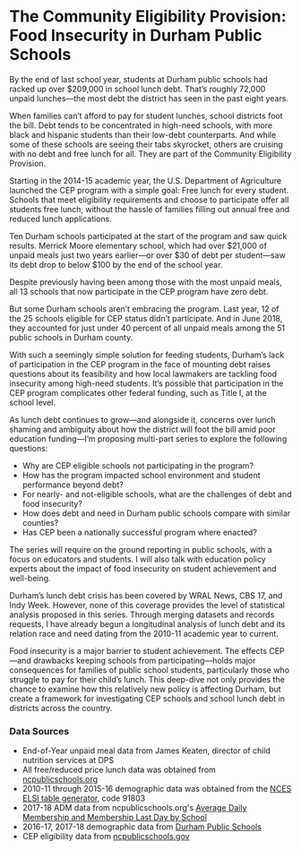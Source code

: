 # The Community Eligibility Provision: Food Insecurity in Durham Public Schools

By the end of last school year, students at Durham public schools had racked up over $209,000 in school lunch debt. That’s roughly 72,000 unpaid lunches—the most debt the district has seen in the past eight years.

When families can’t afford to pay for student lunches, school districts foot the bill. Debt tends to be concentrated in high-need schools, with more black and hispanic students than their low-debt counterparts. And while some of these schools are seeing their tabs skyrocket, others are cruising with no debt and free lunch for all. They are part of the Community Eligibility Provision.

Starting in the 2014-15 academic year, the U.S. Department of Agriculture launched the CEP program with a simple goal: Free lunch for every student. Schools that meet eligibility requirements and choose to participate offer all students free lunch, without the hassle of families filling out annual free and reduced lunch applications.

Ten Durham schools participated at the start of the program and saw quick results. Merrick Moore elementary school, which had over $21,000 of unpaid meals just two years earlier—or over $30 of debt per student—saw its debt drop to below $100 by the end of the school year.

Despite previously having been among those with the most unpaid meals, all 13 schools that now participate in the CEP program have zero debt.

But some Durham schools aren’t embracing the program. Last year, 12 of the 25 schools eligible for CEP status didn’t participate. And in June 2018, they accounted for just under 40 percent of all unpaid meals among the 51 public schools in Durham county.

With such a seemingly simple solution for feeding students, Durham’s lack of participation in the CEP program in the face of mounting debt raises questions about its feasibility and how local lawmakers are tackling food insecurity among high-need students. It’s possible that participation in the CEP program complicates other federal funding, such as Title I, at the school level.

As lunch debt continues to grow—and alongside it, concerns over lunch shaming and ambiguity about how the district will foot the bill amid poor education funding—I’m proposing multi-part series to explore the following questions:

* Why are CEP eligible schools not participating in the program?
* How has the program impacted school environment and student performance beyond debt?
* For nearly- and not-eligible schools, what are the challenges of debt and food insecurity?
* How does debt and need in Durham public schools compare with similar counties?
* Has CEP been a nationally successful program where enacted?

The series will require on the ground reporting in public schools, with a focus on educators and students. I will also talk with education policy experts about the impact of food insecurity on student achievement and well-being.

Durham’s lunch debt crisis has been covered by WRAL News, CBS 17, and Indy Week. However, none of this coverage provides the level of statistical analysis proposed in this series. Through merging datasets and records requests, I have already begun a longitudinal analysis of lunch debt and its relation race and need dating from the 2010-11 academic year to current.

Food insecurity is a major barrier to student achievement. The effects CEP—and drawbacks keeping schools from participating—holds major consequences for families of public school students, particularly those who struggle to pay for their child’s lunch. This deep-dive not only provides the chance to examine how this relatively new policy is affecting Durham, but create a framework for investigating CEP schools and school lunch debt in districts across the country.

### Data Sources
* End-of-Year unpaid meal data from James Keaten, director of child nutrition services at DPS
* All free/reduced price lunch data was obtained from [ncpublicschools.org](http://www.ncpublicschools.org/fbs/resources/data/)
* 2010-11 through 2015-16 demographic data was obtained from the [NCES ELSI table generator](https://nces.ed.gov/ccd/elsi/tableGenerator.aspx), code 91803
* 2017-18 ADM data from ncpublicschools.org's [Average Daily Membership and Membership Last Day by School](http://www.ncpublicschools.org/fbs/accounting/data/)
* 2016-17, 2017-18 demographic data from [Durham Public Schools](https://www.dpsnc.net/site/Default.aspx?PageID=324)
* CEP eligibility data from [ncpublicschools.gov](https://childnutrition.ncpublicschools.gov/information-resources/eligibility/community-eligibility-provision-cep/community-eligibility-provision?searchterm=CEP)
